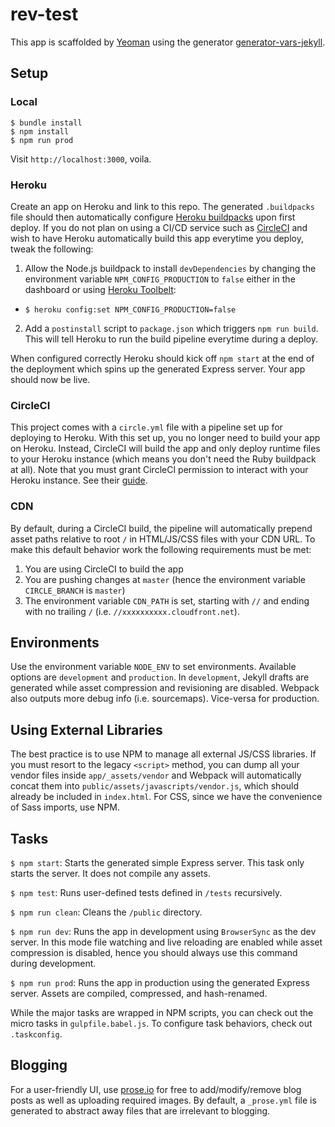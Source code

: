 # rev-test

This app is scaffolded by [Yeoman](http://yeoman.io) using the generator [generator-vars-jekyll](https://github.com/andrewscwei/generator-vars-jekyll.git). 

## Setup

### Local

```
$ bundle install
$ npm install
$ npm run prod
```

Visit `http://localhost:3000`, voila.

### Heroku

Create an app on Heroku and link to this repo. The generated `.buildpacks` file should then automatically configure [Heroku buildpacks](https://devcenter.heroku.com/articles/buildpacks) upon first deploy. If you do not plan on using a CI/CD service such as [CircleCI](https://circleci.com/) and wish to have Heroku automatically build this app everytime you deploy, tweak the following:

1. Allow the Node.js buildpack to install `devDependencies` by changing the environment variable `NPM_CONFIG_PRODUCTION` to `false` either in the dashboard or using [Heroku Toolbelt](https://toolbelt.heroku.com/):
  - `$ heroku config:set NPM_CONFIG_PRODUCTION=false`
2. Add a `postinstall` script to `package.json` which triggers `npm run build`. This will tell Heroku to run the build pipeline everytime during a deploy.

When configured correctly Heroku should kick off `npm start` at the end of the deployment which spins up the generated Express server. Your app should now be live.

### CircleCI

This project comes with a `circle.yml` file with a pipeline set up for deploying to Heroku. With this set up, you no longer need to build your app on Heroku. Instead, CircleCI will build the app and only deploy runtime files to your Heroku instance (which means you don't need the Ruby buildpack at all). Note that you must grant CircleCI permission to interact with your Heroku instance. See their [guide](https://circleci.com/docs/continuous-deployment-with-heroku/).

### CDN

By default, during a CircleCI build, the pipeline will automatically prepend asset paths relative to root `/` in HTML/JS/CSS files with your CDN URL. To make this default behavior work the following requirements must be met:

1. You are using CircleCI to build the app
2. You are pushing changes at `master` (hence the environment variable `CIRCLE_BRANCH` is `master`)
3. The environment variable `CDN_PATH` is set, starting with `//` and ending with no trailing `/` (i.e. `//xxxxxxxxxx.cloudfront.net`).

## Environments

Use the environment variable `NODE_ENV` to set environments. Available options are `development` and `production`. In `development`, Jekyll drafts are generated while asset compression and revisioning are disabled. Webpack also outputs more debug info (i.e. sourcemaps). Vice-versa for production.

## Using External Libraries

The best practice is to use NPM to manage all external JS/CSS libraries. If you must resort to the legacy `<script>` method, you can dump all your vendor files inside `app/_assets/vendor` and Webpack will automatically concat them into `public/assets/javascripts/vendor.js`, which should already be included in `index.html`. For CSS, since we have the convenience of Sass imports, use NPM.

## Tasks

`$ npm start`: Starts the generated simple Express server. This task only starts the server. It does not compile any assets.

`$ npm test`: Runs user-defined tests defined in `/tests` recursively.

`$ npm run clean`: Cleans the `/public` directory.

`$ npm run dev`: Runs the app in development using `BrowserSync` as the dev server. In this mode file watching and live reloading are enabled while asset compression is disabled, hence you should always use this command during development.

`$ npm run prod`: Runs the app in production using the generated Express server. Assets are compiled, compressed, and hash-renamed.

While the major tasks are wrapped in NPM scripts, you can check out the micro tasks in `gulpfile.babel.js`. To configure task behaviors, check out `.taskconfig`.

## Blogging

For a user-friendly UI, use [prose.io](http://prose.io) for free to add/modify/remove blog posts as well as uploading required images. By default, a `_prose.yml` file is generated to abstract away files that are irrelevant to blogging.
